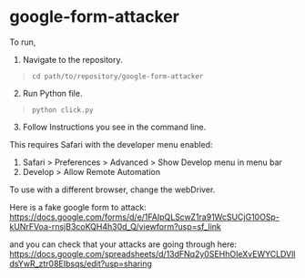 # google-form-attacker

To run,
1. Navigate to the repository.
 > `cd path/to/repository/google-form-attacker`
2. Run Python file.
 > `python click.py`
3. Follow Instructions you see in the command line.

This requires Safari with the developer menu enabled:

1. Safari > Preferences > Advanced > Show Develop menu in menu bar
2. Develop > Allow Remote Automation

To use with a different browser, change the webDriver.

Here is a fake google form to attack: https://docs.google.com/forms/d/e/1FAIpQLScwZ1ra91WcSUCjG10OSp-kUNrFVoa-rnsjB3coKQH4h30d_Q/viewform?usp=sf_link

and you can check that your attacks are going through here: https://docs.google.com/spreadsheets/d/13dFNq2y0SEHhOIeXvEWYCLDVlldsYwR_ztr08EIbsqs/edit?usp=sharing
